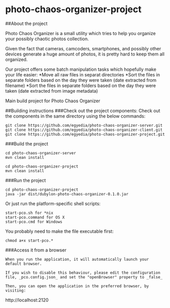 # photo-chaos-organizer-project

##About the project

Photo Chaos Organizer is a small utility which tries to help you organize your possibly chaotic photos collection.

Given the fact that cameras, camcoders, smartphones, and possibly other devices generate a huge amount of photos, it is pretty hard to keep them all organized.

Our project offers some batch manipulation tasks which hopefully make your life easier:
*Move all raw files in separat directories
*Sort the files in separate folders based on the day they were taken (date extracted from filename)
*Sort the files in separate folders based on the day they were taken (date extracted from image metadata)

Main build project for Photo Chaos Organizer

##Building instructions
###Check out the project components:
	Check out the components in the same directory using the below commands:

    git clone https://github.com/egyedia/photo-chaos-organizer-server.git
    git clone https://github.com/egyedia/photo-chaos-organizer-client.git
    git clone https://github.com/egyedia/photo-chaos-organizer-project.git

###Build the project

    cd photo-chaos-organizer-server
    mvn clean install

    cd photo-chaos-organizer-project
    mvn clean install

###Run the project

    cd photo-chaos-organizer-project
    java -jar dist/dubylon-photo-chaos-organizer-0.1.0.jar

Or just run the platform-specific shell scripts:

    start-pco.sh for *nix
    start-pco.command for OS X
    start-pco.cmd for Windows

You probably need to make the file executable first:

    chmod a+x start-pco.*

###Access it from a browser

	When you run the application, it will automatically launch your default browser.

	If you wish to disable this behaviour, please edit the configuration file, _pco.config.json_ and set the "openBrowser" property to _false_

	Then, you can open the application in the preferred browser, by visiting:

http://localhost:2120